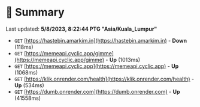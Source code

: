 # 📖 Summary
Last updated: **5/8/2023, 8:22:44 PTG "Asia/Kuala_Lumpur"**

- `GET` [https://hastebin.amarkim.in](https://hastebin.amarkim.in) - **Down** (118ms)
- `GET` [https://memeapi.cyclic.app/gimme](https://memeapi.cyclic.app/gimme) - **Up** (1013ms)
- `GET` [https://memeapi.cyclic.app](https://memeapi.cyclic.app) - **Up** (1068ms)
- `GET` [https://klik.onrender.com/health](https://klik.onrender.com/health) - **Up** (534ms)
- `GET` [https://dumb.onrender.com](https://dumb.onrender.com) - **Up** (41558ms)
